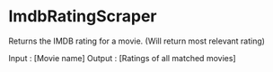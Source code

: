 # ImdbRatingScraper

Returns the IMDB rating for a movie.
(Will return most relevant rating)

Input : [Movie name]
Output : [Ratings of all matched movies]
